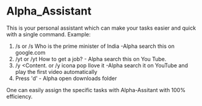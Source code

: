 # Alpha_Assistant
This is your personal assistant which can make your tasks easier and quick with a single command.
Example:
1. /s <Content> or /s Who is the prime minister of India -Alpha search this on google.com
2. /yt <Content> or /yt How to get a job? - Alpha search this on You Tube.
3. /y <Content. or /y icona pop Ilove it -Alpha search it on YouTube and play the first video automatically
4. Press 'd' - Alpha open downloads folder

One can easily assign the specific tasks with Alpha-Assitant with 100% efficiency.
